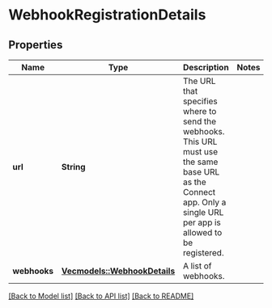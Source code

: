 # WebhookRegistrationDetails

## Properties

Name | Type | Description | Notes
------------ | ------------- | ------------- | -------------
**url** | **String** | The URL that specifies where to send the webhooks. This URL must use the same base URL as the Connect app. Only a single URL per app is allowed to be registered. | 
**webhooks** | [**Vec<models::WebhookDetails>**](WebhookDetails.md) | A list of webhooks. | 

[[Back to Model list]](../README.md#documentation-for-models) [[Back to API list]](../README.md#documentation-for-api-endpoints) [[Back to README]](../README.md)


